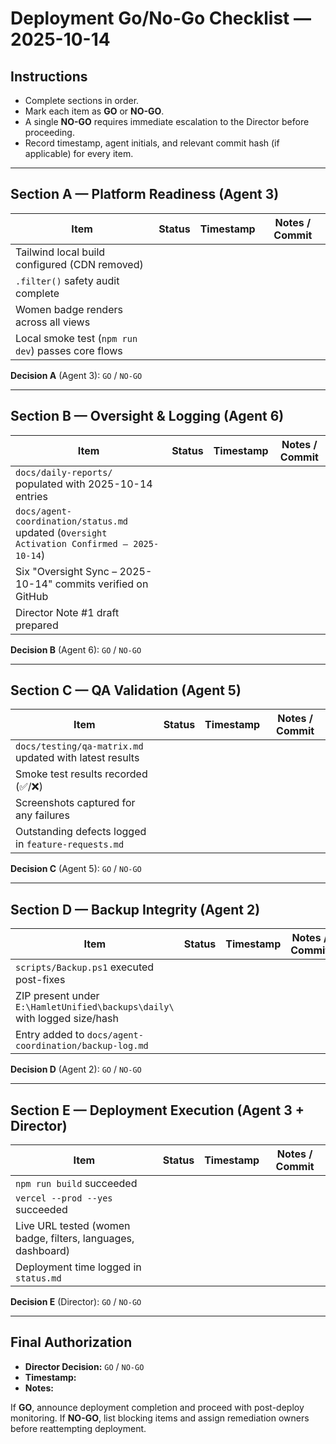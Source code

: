 # Deployment Go/No-Go Checklist — 2025-10-14

## Instructions
- Complete sections in order.
- Mark each item as **GO** or **NO-GO**.
- A single **NO-GO** requires immediate escalation to the Director before proceeding.
- Record timestamp, agent initials, and relevant commit hash (if applicable) for every item.

---

## Section A — Platform Readiness (Agent 3)
| Item | Status | Timestamp | Notes / Commit |
|------|--------|-----------|----------------|
| Tailwind local build configured (CDN removed) | | | |
| `.filter()` safety audit complete | | | |
| Women badge renders across all views | | | |
| Local smoke test (`npm run dev`) passes core flows | | | |

**Decision A** (Agent 3): `GO` / `NO-GO`

---

## Section B — Oversight & Logging (Agent 6)
| Item | Status | Timestamp | Notes / Commit |
|------|--------|-----------|----------------|
| `docs/daily-reports/` populated with 2025-10-14 entries | | | |
| `docs/agent-coordination/status.md` updated (`Oversight Activation Confirmed – 2025-10-14`) | | | |
| Six "Oversight Sync – 2025-10-14" commits verified on GitHub | | | |
| Director Note #1 draft prepared | | | |

**Decision B** (Agent 6): `GO` / `NO-GO`

---

## Section C — QA Validation (Agent 5)
| Item | Status | Timestamp | Notes / Commit |
|------|--------|-----------|----------------|
| `docs/testing/qa-matrix.md` updated with latest results | | | |
| Smoke test results recorded (✅/❌) | | | |
| Screenshots captured for any failures | | | |
| Outstanding defects logged in `feature-requests.md` | | | |

**Decision C** (Agent 5): `GO` / `NO-GO`

---

## Section D — Backup Integrity (Agent 2)
| Item | Status | Timestamp | Notes / Commit |
|------|--------|-----------|----------------|
| `scripts/Backup.ps1` executed post-fixes | | | |
| ZIP present under `E:\HamletUnified\backups\daily\` with logged size/hash | | | |
| Entry added to `docs/agent-coordination/backup-log.md` | | | |

**Decision D** (Agent 2): `GO` / `NO-GO`

---

## Section E — Deployment Execution (Agent 3 + Director)
| Item | Status | Timestamp | Notes / Commit |
|------|--------|-----------|----------------|
| `npm run build` succeeded | | | |
| `vercel --prod --yes` succeeded | | | |
| Live URL tested (women badge, filters, languages, dashboard) | | | |
| Deployment time logged in `status.md` | | | |

**Decision E** (Director): `GO` / `NO-GO`

---

## Final Authorization
- **Director Decision:** `GO` / `NO-GO`
- **Timestamp:**
- **Notes:**

If **GO**, announce deployment completion and proceed with post-deploy monitoring.
If **NO-GO**, list blocking items and assign remediation owners before reattempting deployment.
